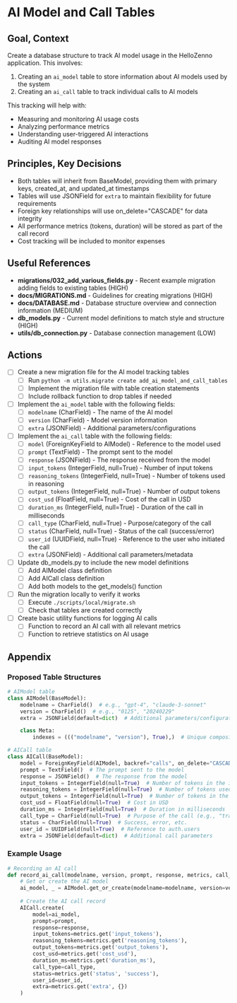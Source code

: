 # AI Model and Call Tables

## Goal, Context

Create a database structure to track AI model usage in the HelloZenno application. This involves:

1. Creating an `ai_model` table to store information about AI models used by the system
2. Creating an `ai_call` table to track individual calls to AI models

This tracking will help with:
- Measuring and monitoring AI usage costs
- Analyzing performance metrics
- Understanding user-triggered AI interactions
- Auditing AI model responses

## Principles, Key Decisions

- Both tables will inherit from BaseModel, providing them with primary keys, created_at, and updated_at timestamps
- Tables will use JSONField for `extra` to maintain flexibility for future requirements
- Foreign key relationships will use on_delete="CASCADE" for data integrity
- All performance metrics (tokens, duration) will be stored as part of the call record
- Cost tracking will be included to monitor expenses

## Useful References

- **migrations/032_add_various_fields.py** - Recent example migration adding fields to existing tables (HIGH)
- **docs/MIGRATIONS.md** - Guidelines for creating migrations (HIGH)
- **docs/DATABASE.md** - Database structure overview and connection information (MEDIUM)
- **db_models.py** - Current model definitions to match style and structure (HIGH)
- **utils/db_connection.py** - Database connection management (LOW)

## Actions

- [ ] Create a new migration file for the AI model tracking tables
  - [ ] Run `python -m utils.migrate create add_ai_model_and_call_tables`
  - [ ] Implement the migration file with table creation statements
  - [ ] Include rollback function to drop tables if needed

- [ ] Implement the `ai_model` table with the following fields:
  - [ ] `modelname` (CharField) - The name of the AI model
  - [ ] `version` (CharField) - Model version information
  - [ ] `extra` (JSONField) - Additional parameters/configurations

- [ ] Implement the `ai_call` table with the following fields:
  - [ ] `model` (ForeignKeyField to AIModel) - Reference to the model used
  - [ ] `prompt` (TextField) - The prompt sent to the model
  - [ ] `response` (JSONField) - The response received from the model
  - [ ] `input_tokens` (IntegerField, null=True) - Number of input tokens
  - [ ] `reasoning_tokens` (IntegerField, null=True) - Number of tokens used in reasoning
  - [ ] `output_tokens` (IntegerField, null=True) - Number of output tokens
  - [ ] `cost_usd` (FloatField, null=True) - Cost of the call in USD
  - [ ] `duration_ms` (IntegerField, null=True) - Duration of the call in milliseconds
  - [ ] `call_type` (CharField, null=True) - Purpose/category of the call
  - [ ] `status` (CharField, null=True) - Status of the call (success/error)
  - [ ] `user_id` (UUIDField, null=True) - Reference to the user who initiated the call
  - [ ] `extra` (JSONField) - Additional call parameters/metadata

- [ ] Update db_models.py to include the new model definitions
  - [ ] Add AIModel class definition
  - [ ] Add AICall class definition
  - [ ] Add both models to the get_models() function

- [ ] Run the migration locally to verify it works
  - [ ] Execute `./scripts/local/migrate.sh`
  - [ ] Check that tables are created correctly

- [ ] Create basic utility functions for logging AI calls
  - [ ] Function to record an AI call with all relevant metrics
  - [ ] Function to retrieve statistics on AI usage

## Appendix

### Proposed Table Structures

```python
# AIModel table
class AIModel(BaseModel):
    modelname = CharField()  # e.g., "gpt-4", "claude-3-sonnet"
    version = CharField()  # e.g., "0125", "20240229"
    extra = JSONField(default=dict)  # Additional parameters/configurations

    class Meta:
        indexes = ((("modelname", "version"), True),)  # Unique composite index

# AICall table
class AICall(BaseModel):
    model = ForeignKeyField(AIModel, backref="calls", on_delete="CASCADE")
    prompt = TextField()  # The prompt sent to the model
    response = JSONField()  # The response from the model
    input_tokens = IntegerField(null=True)  # Number of tokens in the input
    reasoning_tokens = IntegerField(null=True)  # Number of tokens used in reasoning
    output_tokens = IntegerField(null=True)  # Number of tokens in the output
    cost_usd = FloatField(null=True)  # Cost in USD
    duration_ms = IntegerField(null=True)  # Duration in milliseconds
    call_type = CharField(null=True)  # Purpose of the call (e.g., "translation", "metadata")
    status = CharField(null=True)  # Success, error, etc.
    user_id = UUIDField(null=True)  # Reference to auth.users
    extra = JSONField(default=dict)  # Additional call parameters
```

### Example Usage

```python
# Recording an AI call
def record_ai_call(modelname, version, prompt, response, metrics, call_type=None, user_id=None):
    # Get or create the AI model
    ai_model, _ = AIModel.get_or_create(modelname=modelname, version=version)
    
    # Create the AI call record
    AICall.create(
        model=ai_model,
        prompt=prompt,
        response=response,
        input_tokens=metrics.get('input_tokens'),
        reasoning_tokens=metrics.get('reasoning_tokens'),
        output_tokens=metrics.get('output_tokens'),
        cost_usd=metrics.get('cost_usd'),
        duration_ms=metrics.get('duration_ms'),
        call_type=call_type,
        status=metrics.get('status', 'success'),
        user_id=user_id,
        extra=metrics.get('extra', {})
    )
```